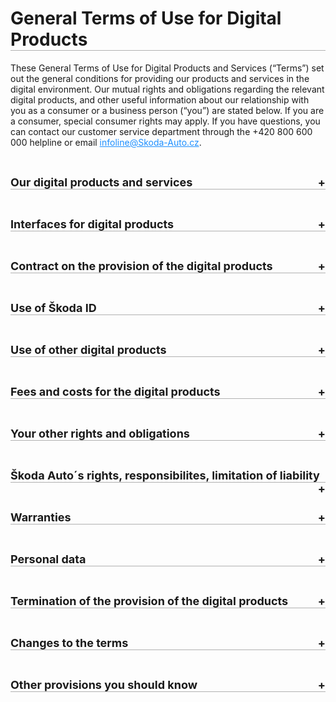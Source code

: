 <style>

details>summary {
  list-style-type: none;
  outline: none;
  cursor: pointer;
  border-bottom: 1px solid rgb(0, 0, 0, 0.3); 
 
}

details>summary::-webkit-details-marker {
  display: none;
}

details>summary::after{
  content: '+ ';
  float: right;
}

details[open]>summary::after{
  content: '- ';
  float: right;

}

details[open]>summary {
  margin-bottom: 0.5rem;
}

</style>

<h1 style= "border-bottom: 1px solid rgb(0, 0, 0, 0.3)">General Terms of Use for Digital Products</h1>

<div>These General Terms of Use for Digital Products and Services (“Terms”) set out the general conditions for providing our products and services in the digital environment. Our mutual rights and obligations regarding the relevant digital products, and other useful information about our relationship with you as a consumer or a business person (“you”) are stated below. If you are a consumer, special consumer rights may apply. If you have questions, you can contact our customer service department through  the +420 800 600 000 helpline or email <a href="mailto:infoline@skoda-auto.cz" style="color: DodgerBlue">infoline@Skoda-Auto.cz</a>.</div>
<p><br /></p>

<details><summary style="font-size: 18px; font-weight: bold">Our digital products and services</summary>
<p style="margin-left: 3vw"> We provide products and services in the digital environment. For ease of understanding, we will use the term “digital products” in these Terms to refer to the following digital products and services we provide:</p>  
 
   <p style="margin-left: 3vw; font-weight: bold">Your digital Škoda ID account</p>
   <p style="margin-left: 5vw"> Škoda ID offers you an easy way to log in to other digital products. You can also save personal data (e.g., name, addresses, telephone numbers) in your Škoda ID. </p>
   <p style="margin-left: 3vw; font-weight: bold">Smartlink</p>
   <p style="margin-left: 5vw">Smartlink makes it possible for you to access the wide range of services or features described below. You can easily verify the vehicle status and get up-to-date information including current driving data, inclusive statistics (both in retrospect and in real time), journey logs and trip planning. In order to use the digital products, you must have the Smartlink or Smartlink+ system. For more information, please refer to your owner's manual or ask your Škoda Auto partner.</p>
   <p style="margin-left: 3vw; font-weight: bold">Car Feedback</p>
   <p style="margin-left: 5vw">Car Feedback serves for car rating, gathering the first emotion and product satisfaction from you. Car Feedback enables you to submit a rating regarding your car in real time directly to Škoda Auto. You can submit positive, neutral and negative rating. The goal is a continual product improvement and better user experience.</p>
   <p style="margin-left: 3vw; font-weight: bold">Car configurator </p>
   <p style="margin-left: 5vw">The configurator allows you to build a car in the configurator digital environment reflecting your wishes and ideas. Note that the purpose of the configurator is not to offer the displayed cars for sale or to promote them, i.e. it is not an offer within the meaning of Section 1732 of Act No. 89/2012 Coll., Civil Code, as amended. Also please note that all prices listed in the car configurator are recommended prices and they are for information purposes only, as is any other data related to selected cars in the car configurator.</p>

<p style="margin-left: 3vw">A detailed specification of the digital products is provided on the website, application, infotainment or other interfaces described below. 
</p>
</details>
<p><br /></p>
<details><summary style="font-size: 18px; font-weight: bold">Interfaces for digital products</summary>
<p style="margin-left: 3vw">You can access the digital products through multiple interfaces:</p>
<ul style="margin-left: 5vw">
   <li>internet portals, websites and webpages,</li>
   <li>mobile applications,</li>
   <li>car infotainment systems.</li>
   <li>other interfaces, including virtual assistants, chatbots and other systems allowing you to access our digital products.</li>
</ul>
<p style="margin-left: 3vw"> To simplify matters, we will use the term “interface” in these Terms to refer to all of these interfaces. </p>

<p style="margin-left: 3vw">Whatever interface you choose to use for the digital products, the Terms apply to all interfaces, and therefore, you must comply with them. However, the scope of the digital products and their particular functionalities may differ based on the type of interface, type of vehicle and the country concerned.</p>
<p style="margin-left: 3vw">You may need data connection to be able to use the digital products or some of their functionalities.</p>

</details>
<p><br /></p>
<details><summary style="font-size: 18px; font-weight: bold">Contract on the provision of the digital products</summary>
<p style="margin-left: 3vw">When accessing digital products, you enter into a contract between you and our company Škoda Auto a.s., ID number 00177041, with its registered seat at tř. Václava Klementa 869, Mladá Boleslav II, 293 01 Mladá Boleslav, registered in the commercial register maintained by the Municipal Court in Prague, section B, insert 332 (“Škoda Auto” or “us”).   </p>

<p style="margin-left: 3vw">You enter into a contract with Škoda Auto under these Terms. The contract is concluded at the moment Škoda Auto confirms that a digital product you applied for will be provided (e.g., by receiving confirmation via the interface). You can check all the provided information before you send it to us (e.g., clicking on the order button) and enter into a contract in English or in language of your language preference in the interface. The concluded contract is archived by electronic means and is not accessible to any third parties.</p>

<p style="margin-left: 3vw">A Škoda ID may be required to use specific digital products. </p>

<p style="margin-left: 3vw">Please note that you may also have to follow other instructions provided through the interface.</p>
</details>
<p><br /></p>

<details><summary style="font-size: 18px; font-weight: bold">Use of Škoda ID</summary>

<p style="margin-left: 3vw">Škoda ID is your single sign-on identity in the digital world of Škoda Auto. Therefore, you do not need to register again for each digital product. The use of your Škoda ID is, and will remain, free of charge for you at all times.</p>

<p style="margin-left: 3vw">Note that there might be digital products you can use only with your Škoda ID. Information about whether you need a Škoda ID to use a digital product is always included in the interface.</p>

<details> <summary style="margin-left:3vw; font-weight: bold" id="access">How can you register for Škoda ID?</summary>

<div style="margin-left: 5vw">To get a Škoda ID, you need a valid email address or – as soon as this registration function is available – optionally a valid mobile telephone number as a username and, where necessary, a password you have created ("login data").</div><br />

<div style="margin-left: 5vw">Optionally, you can store further data, e.g., your address or profile picture, in your Škoda ID at the time of registration. Storing this data enables other digital products used by you to access this data without you having to enter it again, provided you agree to such use by the respective digital product in each individual case.</div><br />
</details>
<br />

<details> <summary style="margin-left:3vw; font-weight: bold" id="access">How can you use Škoda ID?</summary>

<div style="margin-left: 5vw">All the information needed to use your Škoda ID, e.g., how to activate your Škoda ID or how to reset your password, will be sent to the email address or telephone number you provide. At any time, you can set another valid email address or telephone number as your username or change your password via the settings in your Škoda ID.</div><br />

<div style="margin-left: 5vw">As Škoda ID is provided free of charge, you can start using this digital product as soon as your Škoda ID registration is complete. This gives you access to your Škoda ID account, where you can sign up for other digital products.</div><br />
</details>
<br />

<details> <summary style="margin-left:3vw; font-weight: bold" id="access"> Is it possible to edit or delete your Škoda ID? </summary>

<div style="margin-left: 5vw"> You can view, edit or delete the data you have entered at any time via settings in your Škoda ID account.</div><br />

<div style="margin-left: 5vw"> You can also view and remove the link to the digital products connected to your Škoda ID. If you remove a link between a digital product and your Škoda ID, you can no longer sign onto this digital product with your Škoda ID. If you want to use such digital product again, you must sign onto this digital product once again with your Škoda ID.</div><br />

<div style="margin-left: 5vw"> You also have the option to create a new Škoda ID to sign up for digital products. </div><br />

<div style="margin-left: 5vw"> You can also delete your Škoda ID entirely. As soon as you have deleted your Škoda ID, you can no longer use it to sign onto or get access to the digital products connected with this Škoda ID. We will not be responsible for any loss of data included in the digital products due to the deletion of your Škoda ID. </div><br />
</details>
<br />

<details> <summary style="margin-left:3vw; font-weight: bold" id="access"> How should you secure your Škoda ID? </summary>

<div style="margin-left: 5vw"> It is your responsibility to protect your Škoda ID login data from unauthorized access. In particular, your password must be treated with strict confidentiality. We have set several requirements for the complexity of your password.</div><br />

<div style="margin-left: 5vw"> When using your Škoda ID, we strongly recommend that you take the available measures to protect the affected end devices against misuse by unauthorized third parties (e.g. a device password, graphic pattern etc.).</div><br />

<div style="margin-left: 5vw"> If an unauthorized third party discovers your password, you must change your password immediately or, if you can no longer log into your Škoda ID, you must contact Škoda Auto’s customer service department immediately. You are solely responsible for any damage caused to Škoda Auto or third parties as a result of the loss or transfer of your login data. </div>
</details>
<br />

<details> <summary style="margin-left:3vw; font-weight: bold" id="access"> Are there any restrictions and obligations when using Škoda ID? </summary>

<div style="margin-left: 5vw"> You must be at least 16 years old to use Škoda ID. </div><br />

<div style="margin-left: 5vw"> Škoda ID is non-transferable and you are not entitled to transfer you Škoda ID to another person without Škoda Auto’s permission. </div><br />

<div style="margin-left: 5vw"> Note that you are subject to certain restrictions and obligations when using Škoda ID. See the <a href="#YOUR OTHER RIGHTS AND OBLIGATIONS" style="color: DodgerBlue">Your other rights and obligations</a> section in these Terms. </div>
</details>
</details>
<p><br /></p>

<details><summary style="font-size: 18px; font-weight: bold">Use of other digital products</summary>

<p style="margin-left: 3vw; font-weight: bold"> How can you sign up for other digital products? </p>

<p style="margin-left: 5vw"> You can sign up for specific digital products only with your Škoda ID. Other digital products may require different means of registration or may be available without any registration. Information about how to sign up for a specific digital product is always included in the interface.</p>

<p style="margin-left: 3vw; font-weight: bold"> When can you start using other digital products? </p>

<p style="margin-left: 5vw"> You can start using our digital products as soon as you receive confirmation that you have successfully signed up for the digital product or as soon as you are able to use the requested digital product. </p>

<p style="margin-left: 3vw; font-weight: bold"> Are there any restrictions and obligations when using the digital products?</p>

<p style="margin-left: 5vw"> Note that you are subject to certain restrictions and obligations when using the digital products. See the <a href="#YOUR OTHER RIGHTS AND OBLIGATIONS" style="color: DodgerBlue">Your other rights and obligations</a> section below. </p>
</details>
<p><br /></p>

<details><summary style="font-size: 18px; font-weight: bold">Fees and costs for the digital products</summary>

<p style="margin-left: 3vw; font-weight: bold"> Are there any fees or costs for digital products? </p>

<p style="margin-left: 5vw"> All digital products are provided free of charge </p>
</details>
<p><br /></p>

<details><summary style="font-size: 18px; font-weight: bold"; id="YOUR OTHER RIGHTS AND OBLIGATIONS">Your other rights and obligations</summary>

<p style="margin-left: 3vw; font-weight: bold">What rights do you have when using the digital products? </p>

<p style="margin-left: 5vw"> You are granted a free, non-exclusive, non-transferable, and non-sublicensable right to use the current version of the digital products in accordance with the provisions of these Terms. </p>

<p style="margin-left: 3vw; italic; font-weight: bold">What obligations do you have when using the digital products? </p>

<p style="margin-left: 5vw"> You undertake to ensure that you will not use the digital products in a way that violates these Terms, legal requirements, third party rights or moral standards. This also applies if you grant third parties access to the digital products. </p>

<p style="margin-left: 5vw"> When using the digital products, copyright, name and trademark rights as well as our other rights and third parties’ rights (in particular personal rights) must be respected. You may not use the interface in a way that violates these Terms. You must not misuse the interface in any way; in particular, you may not integrate parts of the application, website or infotainment with other interfaces, whether private or commercial, or distribute them commercially. </p>

<p style="margin-left: 5vw"> You may use the digital products while driving only if it won’t distract you from what is happening on the road and only if legal requirements for road traffic are observed. You are aware that while using the digital products you are always obliged to pay attention to driving and you bear full responsibility for traffic safety. </p>

<p style="margin-left: 5vw"> If a third party (e.g., your family member or your employee) has access to the interface, you must take suitable steps (e.g. obtain that third party's consent) to ensure that their access to the digital products does not infringe their third party rights. Note that you may get access to information about the third party’s activities and therefore (indirectly) get access to their personal data (user conduct, last parking location, etc.). </p>

<p style="margin-left: 5vw">You use digital products at your own risk, unless expressly stated otherwise in the interface. </p>

<p style="margin-left: 3vw; font-weight: bold">What are the consequences of violating the Terms? </p>

<p style="margin-left: 5vw"> If you violate any of the obligations in these Terms or applicable law, you will be liable for the reimbursement of all damage suffered by us, and you undertake to release us from any claims of third parties arising from such violations. We can also limit or restrict your access to the digital products in that case. </p>
</details>
<p><br /></p>

<details><summary style="font-size: 18px; font-weight: bold">Škoda Auto´s rights, responsibilites, limitation of liability</summary>

<p style="margin-left: 3vw; font-weight: bold">What rights do we have when providing the digital products? </p>

<p style="margin-left: 5vw">Since we are continually refining the content and scope of our digital products, their functions and availability may change in the future to provide you with the best user experience and comfort when using our digital products. Functionalities may be either extended or restricted. You are not entitled to retain a specific scope of function. </p>

<p style="margin-left: 5vw">We also reserve the right to pilot for a limited period of time and/or for specific market(s) and/or for a specific group of customers new features, functions, interfaces or products related to services, without any notice. </p>

<p style="margin-left: 3vw; font-weight: bold">How is our responsibility limited? </p>

<p style="margin-left: 5vw">We are not responsible for: </p>

<ul style="margin-left: 5vw"><span style="font-weight: bold">a)</span>	ensuring that the data, content and information provided by us or by third parties for the digital products is up to date, correct, accurate, complete and/or of good quality. We will not check or modify such data, content and information.</ul>

<ul style="margin-left: 5vw"><span style="font-weight: bold">b)</span>	any damage incurred if you have selected an unsuitable password or have not kept the password safe in violation of the Terms, or any damage or losses caused by a third party to whom you have granted access to the digital products.</ul>

<ul style="margin-left: 5vw"><span style="font-weight: bold">c)</span>	any damage incurred as a result of improper or incorrect use of the digital products. This applies particularly if you are driving and are distracted from the traffic situation while driving as a result of using the digital products and this leads to an accident.</ul>

<ul style="margin-left: 5vw"><span style="font-weight: bold">d)</span>	any damage that has been incurred due to a difference between display of warnings and messages on the interfaces, or difference between the interfaces and actual traffic or other situation. </ul>

<ul style="margin-left: 5vw"><span style="font-weight: bold">e)</span>	continuous and uninterrupted availability of the digital products or interfaces or their compatibility with your software or hardware systems. In cases of unavailability, neither us nor third parties shall be liable for any direct or indirect damages resulting from the inability to connect to your Škoda ID or the inability to use the digital products.</ul>

<ul style="margin-left: 5vw"><span style="font-weight: bold">f)</span>	any damage incurred as result of a malfunction, unavailability or insufficient data connection.</ul>

<p style="margin-left: 3vw; font-weight: bold">Is our liability for damages limited? </p>

<p style="margin-left: 5vw">Even though we are both obliged to prevent damage caused to the other party, such damage may occur. In that case, note that there are certain situations where we cannot be liable for damages caused to you. </p>

<p style="margin-left: 5vw">We will not be liable for any server outages of a technical nature caused through no fault of our own. We will make reasonable efforts to ensure that digital products are available again as soon as possible in such case. </p>

<p style="margin-left: 5vw">We are liable according to legal requirements for damage to life, body or health, which results from a culpable breach of obligation by us. We are also liable for intentional harm and gross negligence in accordance with digital product liability legislation and for warranties or assurances expressly granted by us.</p>

<p style="margin-left: 5vw">We may otherwise be held liable for simple negligence only in relation to digital products which are paid for and only if there is a violation of essential contractual obligations, i.e., obligations whose fulfilment is essential for the due and proper fulfilment of the contract, and upon which the user may reasonably rely. In these cases, claims for compensation will be limited in sum to providing compensation for foreseeable, direct damages that typically arise due to the nature of the contract. We do not assume liability for incidental damages (including loss of profit).</p>

<p style="margin-left: 5vw">Furthermore, we are liable in accordance with the following provisions: </p>

<ul style="margin-left: 5vw"><span style="font-weight: bold">a)</span>	If legal requirements call for us to pay for damages caused as a result of slight negligence, we will only be liable to a limited extent: we will only be liable if we have breached one of our essential contractual obligations. This liability will also be limited to damages which are foreseeable and typical at the time the contract is concluded. </ul>

<ul style="margin-left: 5vw"><span style="font-weight: bold">b)</span>	 Independent of culpability of Škoda Auto, possible liability due to fraudulent concealment of a fault, due to the assumption of a warranty or in accordance with product liability law remains unaffected. </ul>

<ul style="margin-left: 5vw"><span style="font-weight: bold">c)</span>	 Personal liability of our legal representatives, vicarious agents and employees for damage caused by them through ordinary negligence is excluded. For damage and losses caused by these persons through gross negligence, with the exception of our legal representatives and managers, the limitations of liability in this section governing such situations for Škoda Auto apply. </ul>
</details>
<p><br /></p>

<details><summary style="font-size: 18px; font-weight: bold">Warranties</summary>

<p style="margin-left: 3vw; font-weight: bold">Are there any warranties with regard to the digital products? </p>

<p style="margin-left: 5vw">We will try to operate our digital products smoothly. However, note that we cannot guarantee the fault-free operation of our digital products at all times and we give no warranty or guarantee as to the functionalities of the digital products. </p>

<p style="margin-left: 5vw">Notwithstanding the abovementioned, you have the right to claim the defective performance of the digital products. In this case, file a claim through the interface (website or application) or email us on <a href="mailto:infoline@skoda-auto.cz" style="color: DodgerBlue">infoline@Škoda-Auto.cz</a>. We will inform you that we have received your claim. Your warranty claim will be handled within 30 days as of the moment you file the claim. </p>

<p style="margin-left: 3vw; font-weight: bold">What rights do you have in case of defective performance? </p>

<p style="margin-left: 5vw">If your claim was justified and the digital product is defective, you have certain rights from defective performance. We can provide you with a non-defective digital product. In case of a material breach of contract by us, you can withdraw from the contract. If any invoice has a defect, we will provide you with a new invoice. </p>
</details>
<p><br /></p>

<details><summary style="font-size: 18px; font-weight: bold">Personal data</summary>
<p style="margin-left: 3vw; font-weight: bold">How do we use your personal data? </p>

<p style="margin-left: 5vw"> If you want to know more about how we collect and use your personal data, you can learn more from our Privacy Notice. </p>

<p style="margin-left: 5vw"> You agree that Škoda Auto owns all rights, in particular rights of use, to any other data, in particular technical data which either have no personal reference or from which personal references have been removed (anonymized data). </p>
</details>
<p><br /></p>

<details><summary style="font-size: 18px; font-weight: bold">Termination of the provision of the digital products</summary>
<p style="margin-left: 3vw; font-weight: bold">Under what circumstances can you stop receiving digital products? </p>

<p style="margin-left: 5vw">You can delete your Škoda ID account or stop receiving a specific digital product at any time. As you can terminate the contract at any time, your standard right to withdraw from the contract within 14 days as of the moment we conclude the contract is preserved. </p>

<p style="margin-left: 3vw; font-weight: bold">Under what circumstances can we stop providing digital products? </p>

<p style="margin-left: 5vw">We can delete your Škoda ID account or stop providing a specific digital product at any time by declaring this to you (in writing, by email or SMS). We are especially entitled to terminate the contract or the provision of a specific digital product with immediate effect if you violate the Terms or applicable law when using the digital product. </p>

<p style="margin-left: 3vw; font-weight: bold">Under what circumstances can we transfer the contract? </p>

<p style="margin-left: 5vw">Škoda Auto reserves the right to transfer the contract regarding the use of digital products (without changing the contractual provisions in any other way) to another company within the Škoda Auto Group. You already provide Škoda Auto with you consent for this purpose. If Škoda Auto does transfer your contract, it will notify you in writing and in good time. </p>
</details>
<p><br /></p>

<details><summary style="font-size: 18px; font-weight: bold">Changes to the terms</summary>
<p style="margin-left: 3vw; font-weight: bold">When can we change these Terms? </p>

<p style="margin-left: 5vw">We reserve the right to make changes to the Terms without providing any reason to you and only with future effect. We will inform you about such changes after logging into your Škoda ID. </p>
<p style="margin-left: 5vw">In case of substantial changes to the Terms, you will be entitled to terminate the contract without providing any reason. </p>
</details>
<p><br /></p>

<details><summary style="font-size: 18px; font-weight: bold">Other provisions you should know</summary>
<p style="margin-left: 3vw">The vehicle itself and its equipment are governed exclusively by the terms and conditions in the vehicle order (purchase, leasing or rental contract).
</p>

<p style="margin-left: 3vw">If you are a consumer, Škoda Auto is only able to take legal action against you before the court responsible for the area in which you have your domicile or normal place of residence. You are able to take legal action against Škoda Auto at the court responsible for the area in which we have our domicile or registered seat or in any other legally approved jurisdiction. </p>

<p style="margin-left: 3vw">In accordance with the provisions of Regulation (EU) No 524/2014 of the European Parliament and of the Council of 21 May 2013 (the “Regulation”), you are entitled to use the out-of-court resolution of disputes concerning contractual obligations arising from the contract for digital products concluded between you as a resident of the EU and Škoda Auto established in the EU through the intervention of an ADR entity listed in Article 20 (2) of Directive 2013/11/EU and using the platform for Online Dispute Resolution. This platform is available under <a href="https://ec.europa.eu/consumers/odr/main/?event=main.adr.show2" style="color: DodgerBlue">https://ec.europa.eu/consumers/odr/main/?event=main.adr.show2</a>. </p> 

<p style="margin-left: 3vw">If your domicile or normal place of residence is in the Czech Republic, the Czech Trade Inspection Authority (“CTIA”) has jurisdiction over the out-of-court resolution of disputes concerning contractual obligations arising from contracts concerning digital products. You can contact CTIA via its website <a href="www.coi.cz" style="color: DodgerBlue">www.coi.cz</a> or <a href="adr.coi.cz" style="color: DodgerBlue">adr.coi.cz</a>. </p>

<p style="margin-left: 3vw">For any disputes resulting from or in relation to the digital products and these Terms, the law of the Czech Republic will apply exclusively; the United Nations Convention on Contracts for the International Sale of Goods (CISG) will not apply. However, if you are a consumer, the law of a country that is more favorable for you and in which your domicile or normal place of residence was located when the contract was concluded will apply. </p>

<p style="margin-left: 3vw">If you are not a consumer, the sole place of jurisdiction for all claims resulting from and relating to the contract regarding the use of the digital products and in relation to it is the general court with jurisdiction in the area in which Škoda Auto has its registered seat. </p>

<p style="margin-left: 3vw">If any of the individual provisions of these Terms are invalid or become invalid, the validity of the remaining provisions will not be affected. The invalid provisions will be replaced by provisions coming as close as possible to the commercial purpose of the original provisions and preserving the interests of both parties. </p>
</details>
<p><br /></p>
